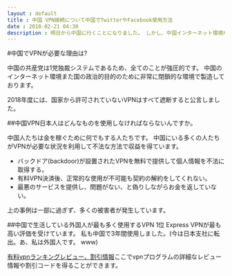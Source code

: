 ```yaml
---
layout : default
title : 中国 VPN接続について中国でTwitterやFacebook使用方法
date : 2018-02-21 04:30
description : 明日から中国に行くことになりました。 しかし、中国インターネット環境がVPNがなければ、facebook、twitterのようなインターネットサービスを使用することができないと聞きましたが、どうすれば使用可能ですか。 教えてください。 お願いします。
---
```


#中国でVPNが必要な理由は?

中国の共産党は1党独裁システムであるため、全てのことが強圧的です。 中国のインターネット環境また国の政治的目的のために非常に閉鎖的な環境で製造しております。

2018年度には、国家から許可されていないVPNはすべて遮断すると公言しました。

##中国VPN日本人はどんなものを使用しなければならないんですか。

中国人たちは金を稼ぐために何でもする人たちです。 中国にいる多くの人たちがVPNが必要な状況を利用して不法な方法で収益を得ています。

* バックドア(backdoor)が設置されたVPNを無料で提供して個人情報を不法に取得する。 
* 有料VPN決済後、正常的な使用が不可能も契約の解約をしてくれない。
* 最悪のサービスを提供し、問題がない、と偽りしながらお金を返していない。

上の事例は一部に過ぎず、多くの被害者が発生しています。

##中国で生活している外国人が最も多く使用するVPN 1位
Express VPNが最も高い評価を受けています。 私も中国で3年間使用しました。(今は日本支社に転出。あ、私は外国人です。 www)

[有料vpnランキングレビュー、割引情報](https:/donnavpn.com)ここでvpnプログラムの詳細なレビュー情報や割引コードを得ることができます。 
